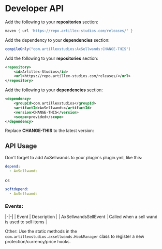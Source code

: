 # Developer API

<tabs>

<tab title="Gradle">

Add the following to your **repositories** section:
```groovy
maven { url 'https://repo.artillex-studios.com/releases/' }
```

Add the dependency to your **dependencies** section:

```groovy
compileOnly("com.artillexstudios:AxSellwands:CHANGE-THIS")
```
</tab>

<tab title="Maven">

Add the following to your **repositories** section:
```xml
<repository>
    <id>Artillex-Studios</id>
    <url>https://repo.artillex-studios.com/releases/</url>
</repository>
```

Add the following to your **dependencies** section:

```xml
<dependency>
    <groupId>com.artillexstudios</groupId>
    <artifactId>AxSellwands</artifactId>
    <version>CHANGE-THIS</version>
    <scope>provided</scope>
</dependency>
```
</tab>
</tabs>
<p>Replace <b>CHANGE-THIS</b> to the latest version: <a href="https://repo.artillex-studios.com/#/releases/com/artillexstudios/AxSellwands"><img src="https://repo.artillex-studios.com/api/badge/latest/releases/com/artillexstudios/AxSellwands?color=40c14a&amp;amp;name=AxSellwands" alt=""/></a></p>

## API Usage

Don't forget to add AxSellwands to your plugin's plugin.yml, like this:
```yaml
depend:
  - AxSellwands
```
or:
```yaml
softdepend:
  - AxSellwands
```

### Events:

|-|-|
| Event | Description |
| AxSellwandsSellEvent | Called when a sell wand is used to sell items |

Other: Use the static methods in the `com.artillexstudios.axsellwands.HookManager` class to register a new protection/currency/price hooks.